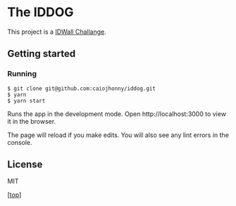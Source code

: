 # The IDDOG

This project is a [IDWall Challange](https://github.com/idwall/desafios-iddog).


## Getting started

### Running
```
$ git clone git@github.com:caiojhonny/iddog.git
$ yarn
$ yarn start
```
Runs the app in the development mode.
Open http://localhost:3000 to view it in the browser.

The page will reload if you make edits.
You will also see any lint errors in the console.


## License

MIT

\[[top](#the-iddog)\]
